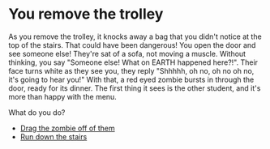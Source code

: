 # **You remove the trolley**

As you remove the trolley, it knocks away a bag that you didn't notice at the top of the stairs. That could have been dangerous!
You open the door and see someone else! They're sat of a sofa, not moving a muscle.
Without thinking, you say "Someone else! What on EARTH happened here?!". 
Their face turns white as they see you, they reply "Shhhhh, oh no, oh no oh no, it's going to hear you!"
With that, a red eyed zombie bursts in through the door, ready for its dinner. The first thing it sees is the other student,
and it's more than happy with the menu.

What do you do?

- [Drag the zombie off of them](2-AX.md)
- [Run down the stairs](2-B.md)

